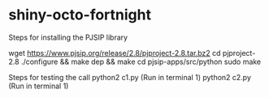 # shiny-octo-fortnight

Steps for installing the PJSIP library

wget https://www.pjsip.org/release/2.8/pjproject-2.8.tar.bz2
cd pjproject-2.8
./configure && make dep && make
cd pjsip-apps/src/python
sudo make

Steps for testing the call 
python2 c1.py (Run in terminal 1)
python2 c2.py (Run in terminal 1)
